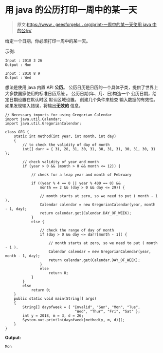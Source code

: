 # 用 java 的公历打印一周中的某一天

> 原文:[https://www . geesforgeks . org/print-一周中的某一天使用 java 中的公历/](https://www.geeksforgeeks.org/print-day-of-week-using-gregorian-calendar-in-java/)

给定一个日期，你必须打印一周中的某一天。

示例:

```
Input : 2018 3 26
Output : Mon

Input : 2010 8 9
Output : Wed

```

想法是使用 java 内置 API **公历**。
公历日历是日历的一个具体子类，提供了世界上大多数国家使用的标准日历系统
。
公历日期(年、月、日)构造一个
公历日期，给定日期设置在默认时区
默认区域设置。
创建几个条件来检查
输入数据的有效性。如果发现输入错误，将输出**无效的**
信息。

```
// Necessary imports for using Gregorian Calendar
import java.util.Calendar;
import java.util.GregorianCalendar;

class GFG {
    static int method(int year, int month, int day)
    {
        // to check the validity of day of month
        int[] darr = { 31, 28, 31, 30, 31, 30, 31, 31, 30, 31, 30, 31 };

        // check validity of year and month
        if (year > 0 && (month > 0 && month <= 12)) {

            // check for a leap year and month of February

            if ((year % 4 == 0 || year % 400 == 0) && 
                month == 2 && (day > 0 && day <= 29)) {

                // month starts at zero, so we need to put ( month - 1 ).
                Calendar calendar = new GregorianCalendar(year, month - 1, day);
                return calendar.get(Calendar.DAY_OF_WEEK);
            }
            else {

                // check the range of day of month
                if (day > 0 && day <= darr[month - 1]) {

                    // month starts at zero, so we need to put ( month - 1 ).
                    Calendar calendar = new GregorianCalendar(year, month - 1, day);
                    return calendar.get(Calendar.DAY_OF_WEEK);
                }
                else
                    return 0;
            }
        }
        else
            return 0;
    }
    public static void main(String[] args)
    {
        String[] dayofweek = { "Invalid", "Sun", "Mon", "Tue",
                                "Wed", "Thur", "Fri", "Sat" };
        int y = 2018, m = 3, d = 26;
        System.out.println(dayofweek[method(y, m, d)]);
    }
}
```

**Output:**

```
Mon

```